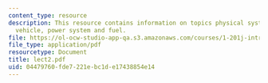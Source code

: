 ```yaml
---
content_type: resource
description: This resource contains information on topics physical system, infrastructure,
  vehicle, power system and fuel.
file: https://ol-ocw-studio-app-qa.s3.amazonaws.com/courses/1-201j-introduction-to-transportation-systems-fall-2006/04479760fde7221ebc1de17438854e14_lect2.pdf
file_type: application/pdf
resourcetype: Document
title: lect2.pdf
uid: 04479760-fde7-221e-bc1d-e17438854e14
---
```

